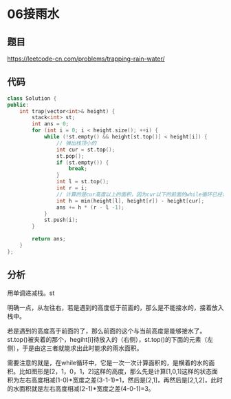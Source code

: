# 06接雨水

## 题目

https://leetcode-cn.com/problems/trapping-rain-water/

## 代码

```C++
class Solution {
public:
    int trap(vector<int>& height) {
		stack<int> st;
		int ans = 0;
		for (int i = 0; i < height.size(); ++i) {
			while (!st.empty() && height[st.top()] < height[i]) {
				// 弹出栈顶小的
				int cur = st.top();
				st.pop();
				if (st.empty()) {
					break;
				}
				int l = st.top();
				int r = i;
				// 计算的是cur高度以上的面积，因为cur以下的前面的while循环已经计算了
				int h = min(height[l], height[r]) - height[cur];
				ans += h * (r - l -1);
			}
			st.push(i);
		}

		return ans;
    }
};


```

## 分析

用单调递减栈。st

明确一点，从左往右，若是遇到的高度低于前面的，那么是不能接水的，接着放入栈中。

若是遇到的高度高于前面的了，那么前面的这个与当前高度是能够接水了。st.top()被夹着的那个，hegiht[i]待放入的（右侧），st.top()的下面的元素（左侧），于是由这三者就能求出此时能求的雨水面积。

需要注意的就是，在while循环中，它是一次一次计算面积的，是横着的水的面积。比如图形是[2，1，0，1，2]这样的高度，那么先是计算[1,0,1]这样的状态面积为左右高度相减(1-0)*宽度之差(3-1-1)=1，然后是[2,1]，再然后是[2,1,2]，此时的水面积就是左右高度相减(2-1)*宽度之差(4-0-1)=3。